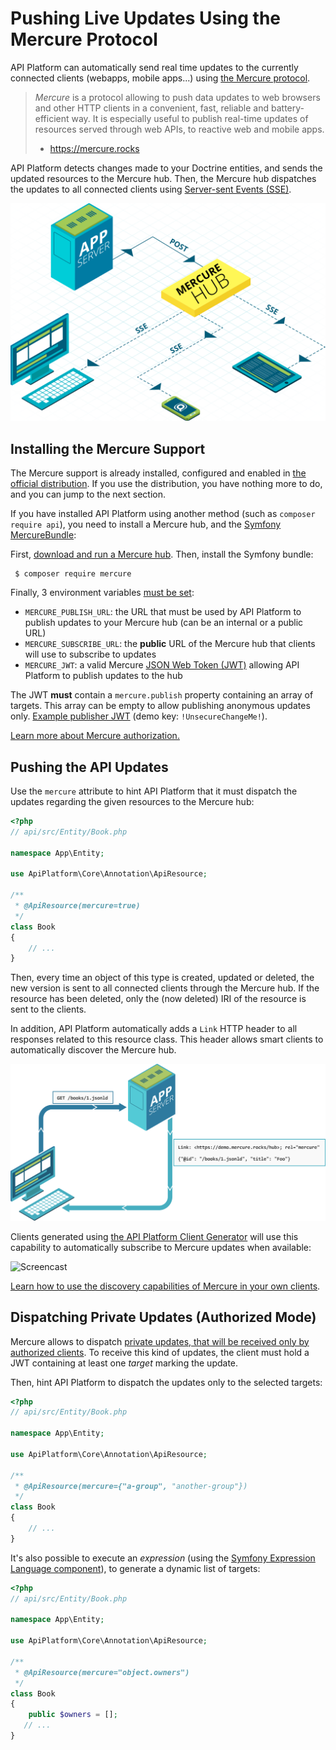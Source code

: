 # Pushing Live Updates Using the Mercure Protocol

API Platform can automatically send real time updates to the currently connected clients (webapps, mobile apps...) using [the Mercure protocol](https://mercure.rocks).

> *Mercure* is a protocol allowing to push data updates to web browsers and other HTTP clients in a convenient, fast, reliable and battery-efficient way. It is especially useful to publish real-time updates of resources served through web APIs, to reactive web and mobile apps.
> - https://mercure.rocks

API Platform detects changes made to your Doctrine entities, and sends the updated resources to the Mercure hub.
Then, the Mercure hub dispatches the updates to all connected clients using [Server-sent Events (SSE)](https://developer.mozilla.org/en-US/docs/Web/API/Server-sent_events).

![Mercure subscriptions](images/mercure-subscriptions.png)

## Installing the Mercure Support

The Mercure support is already installed, configured and enabled in [the official distribution](../distribution/index.md).
If you use the distribution, you have nothing more to do, and you can jump to the next section.

If you have installed API Platform using another method (such as `composer require api`), you need to install a Mercure hub, and the [Symfony MercureBundle](https://github.com/symfony/mercure-bundle):

First, [download and run a Mercure hub](https://github.com/dunglas/mercure#hub-implementation).
Then, install the Symfony bundle:

     $ composer require mercure

Finally, 3 environment variables [must be set](https://symfony.com/doc/current/configuration/external_parameters.html):

* `MERCURE_PUBLISH_URL`: the URL that must be used by API Platform to publish updates to your Mercure hub (can be an internal or a public URL)
* `MERCURE_SUBSCRIBE_URL`: the **public** URL of the Mercure hub that clients will use to subscribe to updates
* `MERCURE_JWT`: a valid Mercure [JSON Web Token (JWT)](https://jwt.io/) allowing API Platform to publish updates to the hub

The JWT **must** contain a `mercure.publish` property containing an array of targets.
This array can be empty to allow publishing anonymous updates only.
[Example publisher JWT](https://jwt.io/#debugger-io?token=eyJhbGciOiJIUzI1NiIsInR5cCI6IkpXVCJ9.eyJtZXJjdXJlIjp7InN1YnNjcmliZSI6WyJmb28iLCJiYXIiXSwicHVibGlzaCI6WyJmb28iXX19.LRLvirgONK13JgacQ_VbcjySbVhkSmHy3IznH3tA9PM) (demo key: `!UnsecureChangeMe!`).

[Learn more about Mercure authorization.](https://github.com/dunglas/mercure/blob/master/spec/mercure.md#authorization)

## Pushing the API Updates

Use the `mercure` attribute to hint API Platform that it must dispatch the updates regarding the given resources to the Mercure hub:

```php
<?php
// api/src/Entity/Book.php

namespace App\Entity;

use ApiPlatform\Core\Annotation\ApiResource;

/**
 * @ApiResource(mercure=true)
 */
class Book
{
    // ...
}
```

Then, every time an object of this type is created, updated or deleted, the new version is sent to all connected clients through the Mercure hub.
If the resource has been deleted, only the (now deleted) IRI of the resource is sent to the clients.

In addition, API Platform automatically adds a `Link` HTTP header to all responses related to this resource class.
This header allows smart clients to automatically discover the Mercure hub.

![Mercure subscriptions](images/mercure-discovery.png)

Clients generated using [the API Platform Client Generator](../client-generator/index.md) will use this capability to automatically subscribe to Mercure updates when available:

![Screencast](../client-generator/images/client-generator-demo.gif)

[Learn how to use the discovery capabilities of Mercure in your own clients](https://github.com/dunglas/mercure#examples).

## Dispatching Private Updates (Authorized Mode)

Mercure allows to dispatch [private updates, that will be received only by authorized clients](https://github.com/dunglas/mercure/blob/master/spec/mercure.md#authorization).
To receive this kind of updates, the client must hold a JWT containing at least one *target* marking the update.

Then, hint API Platform to dispatch the updates only to the selected targets:

```php
<?php
// api/src/Entity/Book.php

namespace App\Entity;

use ApiPlatform\Core\Annotation\ApiResource;

/**
 * @ApiResource(mercure={"a-group", "another-group"})
 */
class Book
{
    // ...
}
```

It's also possible to execute an *expression* (using the [Symfony Expression Language component](https://symfony.com/doc/current/components/expression_language.html)), to generate a dynamic list of targets:

```php
<?php
// api/src/Entity/Book.php

namespace App\Entity;

use ApiPlatform\Core\Annotation\ApiResource;

/**
 * @ApiResource(mercure="object.owners")
 */
class Book
{
    public $owners = [];
   // ...
}
```
